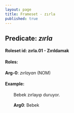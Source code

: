 ```yaml
---
layout: page
title: Frameset - zırla
published: true
---
```

<h2>Predicate: <i>zırla</i></h2>
<h4>Roleset id: zırla.01 - Zırıldamak<br>
<h4>Roles:</h4>
<b>Arg-0</b>: <i>zırlayan</i>  (NOM) <br>
<h4>Example:</h4>
&emsp;&emsp;Bebek zırlayıp duruyor.<br><br>
&emsp;&emsp;<b>Arg0</b>:  Bebek<br>

